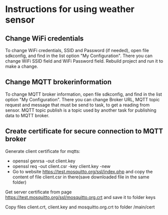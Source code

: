 # Instructions for using weather sensor

## Change WiFi credentials
To change WiFi credentials, SSID and Password (if needed), open file sdkconfig, and find in the list option "My Configuration".
There you can change WiFi SSID field and WiFi Password field. Rebuild project and run it to make a change.<br>

## Change MQTT brokerinformation
To change MQTT broker information, open file sdkconfig, and find in the list option "My Configuration". 
There you can change Broker URL, MQTT topic request and message that must be send to task, to get a reading from sensor.
MQTT topic publish is a topic used by another task for publishing data to MQTT broker.

## Create certificate for secure connection to MQTT broker
Generate client certificate for mqtts:
- openssl genrsa -out client.key
- openssl req -out client.csr -key client.key -new<br >
- Go to website https://test.mosquitto.org/ssl/index.php and copy the content of file client.csr in there(save downloaded file in the same folder)<br />

Get server certificate from page https://test.mosquitto.org/ssl/mosquitto.org.crt and save it to folder keys<br />

Copy files client.crt, client.key and mosquitto.org.crt to folder /main/cert<br />